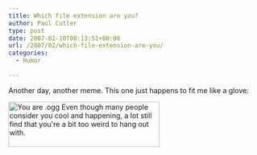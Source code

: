 ```yaml
---
title: Which file extension are you?
author: Paul Cutler
type: post
date: 2007-02-10T00:13:51+00:00
url: /2007/02/which-file-extension-are-you/
categories:
  - Humor

---
```

Another day, another meme. This one just happens to fit me like a glove:

[<img src="https://i1.wp.com/www.bbspot.com/Images/News_Features/2004/10/file_extensions/ogg.jpg?resize=300%2C90" width="300" height="90" border="0" alt="You are .ogg Even though many people consider you cool and happening, a lot still find that you're a bit too weird to hang out with." data-recalc-dims="1" />][1]

 [1]: http://www.bbspot.com/News/2004/10/extension_quiz.php